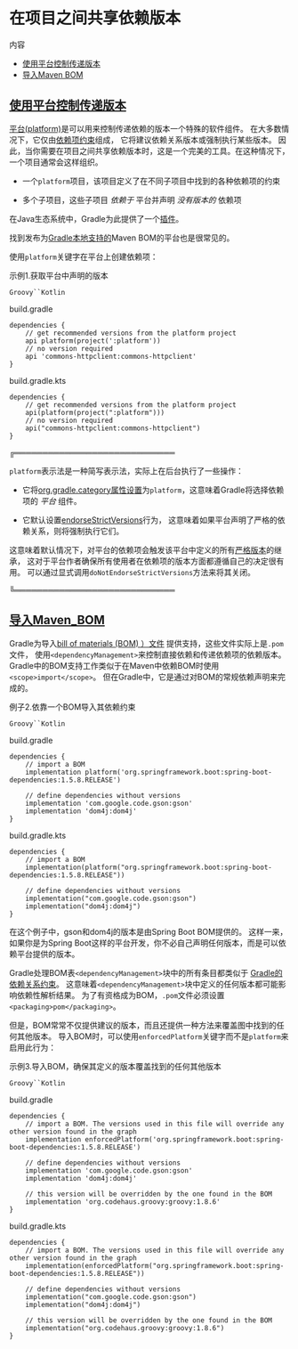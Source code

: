 # 在项目之间共享依赖版本


内容

  * [使用平台控制传递版本](#使用平台控制传递版本)
  * [导入Maven BOM](#导入Maven_BOM)

## [使用平台控制传递版本](#使用平台控制传递版本)

[平台(platform)](/md/依赖管理术语.md#平台（platform）)是可以用来控制传递依赖的版本一个特殊的软件组件。
在大多数情况下，它仅由[依赖项约束](/md/升级传递依赖的版本.md#在传递依赖项上添加约束)组成，
它将建议依赖关系版本或强制执行某些版本。
因此，当你需要在项目之间共享依赖版本时，这是一个完美的工具。在这种情况下，一个项目通常会这样组织。

  * 一个`platform`项目，该项目定义了在不同子项目中找到的各种依赖项的约束

  * 多个子项目，这些子项目 _依赖于_ 平台并声明 _没有版本的_ 依赖项

在Java生态系统中，Gradle为此提供了一个[插件](/md/Java平台插件.md#java_platform_plugin)。

找到发布为[Gradle本地支持的](#导入Maven_BOM)Maven BOM的平台也是很常见的。

使用`platform`关键字在平台上创建依赖项：

示例1.获取平台中声明的版本

`Groovy``Kotlin`

build.gradle

    
    
    dependencies {
        // get recommended versions from the platform project
        api platform(project(':platform'))
        // no version required
        api 'commons-httpclient:commons-httpclient'
    }

build.gradle.kts

    
    
    dependencies {
        // get recommended versions from the platform project
        api(platform(project(":platform")))
        // no version required
        api("commons-httpclient:commons-httpclient")
    }

╔═════════════════════════════  

`platform`表示法是一种简写表示法，实际上在后台执行了一些操作：

  * 它将[org.gradle.category属性设置](https://docs.gradle.org/6.7.1/javadoc/org/gradle/api/attributes/Category.html)为`platform`，这意味着Gradle将选择依赖项的 _平台_ 组件。

  * 它默认设置[endorseStrictVersions](https://docs.gradle.org/6.7.1/javadoc/org/gradle/api/artifacts/ModuleDependency.html#endorseStrictVersions--)行为，
  这意味着如果平台声明了严格的依赖关系，则将强制执行它们。

这意味着默认情况下，对平台的依赖项会触发该平台中定义的所有[严格版本](/md/声明丰富版本.md#sec:strict-version)的继承，
这对于平台作者确保所有使用者在依赖项的版本方面都遵循自己的决定很有用。
可以通过显式调用`doNotEndorseStrictVersions`方法来将其关闭。  
  
╚═════════════════════════════    
  
## [导入Maven_BOM](#导入Maven_BOM)

Gradle为导入[bill of materials (BOM) ）文件](https://maven.apache.org/guides/introduction/introduction-to-dependency-mechanism.html#Importing_Dependencies)
提供支持，这些文件实际上是`.pom`文件，
使用`<dependencyManagement>`来控制直接依赖和传递依赖项的依赖版本。
Gradle中的BOM支持工作类似于在Maven中依赖BOM时使用`<scope>import</scope>`。
但在Gradle中，它是通过对BOM的常规依赖声明来完成的。


例子2.依靠一个BOM导入其依赖约束

`Groovy``Kotlin`

build.gradle

    
    
    dependencies {
        // import a BOM
        implementation platform('org.springframework.boot:spring-boot-dependencies:1.5.8.RELEASE')
    
        // define dependencies without versions
        implementation 'com.google.code.gson:gson'
        implementation 'dom4j:dom4j'
    }

build.gradle.kts

    
    
    dependencies {
        // import a BOM
        implementation(platform("org.springframework.boot:spring-boot-dependencies:1.5.8.RELEASE"))
    
        // define dependencies without versions
        implementation("com.google.code.gson:gson")
        implementation("dom4j:dom4j")
    }


在这个例子中，gson和dom4j的版本是由Spring Boot BOM提供的。
这样一来，如果你是为Spring Boot这样的平台开发，你不必自己声明任何版本，而是可以依赖平台提供的版本。

Gradle处理BOM表`<dependencyManagement>`块中的所有条目都类似于
[Gradle的依赖关系约束](/md/升级传递依赖的版本.md#在传递依赖项上添加约束)。
这意味着`<dependencyManagement>`块中定义的任何版本都可能影响依赖性解析结果。
为了有资格成为BOM，`.pom`文件必须设置`<packaging>pom</packaging>`。

但是，BOM常常不仅提供建议的版本，而且还提供一种方法来覆盖图中找到的任何其他版本。
导入BOM时，可以使用`enforcedPlatform`关键字而不是`platform`来启用此行为：

示例3.导入BOM，确保其定义的版本覆盖找到的任何其他版本

`Groovy``Kotlin`

build.gradle

    
    
    dependencies {
        // import a BOM. The versions used in this file will override any other version found in the graph
        implementation enforcedPlatform('org.springframework.boot:spring-boot-dependencies:1.5.8.RELEASE')
    
        // define dependencies without versions
        implementation 'com.google.code.gson:gson'
        implementation 'dom4j:dom4j'
    
        // this version will be overridden by the one found in the BOM
        implementation 'org.codehaus.groovy:groovy:1.8.6'
    }

build.gradle.kts

    
    
    dependencies {
        // import a BOM. The versions used in this file will override any other version found in the graph
        implementation(enforcedPlatform("org.springframework.boot:spring-boot-dependencies:1.5.8.RELEASE"))
    
        // define dependencies without versions
        implementation("com.google.code.gson:gson")
        implementation("dom4j:dom4j")
    
        // this version will be overridden by the one found in the BOM
        implementation("org.codehaus.groovy:groovy:1.8.6")
    }

